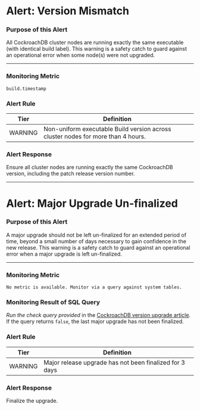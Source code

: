 # Alert: Version Mismatch

### Purpose of this Alert

All CockroachDB cluster nodes are running exactly the same executable (with identical build label). This warning is a safety catch to guard against an operational error when some node(s) were not upgraded.

------

### Monitoring Metric

```
build.timestamp
```



### Alert Rule

| Tier    | Definition                                                   |
| ------- | ------------------------------------------------------------ |
| WARNING | Non-uniform executable Build version across cluster nodes for more than 4 hours. |



### Alert Response

Ensure all cluster nodes are running exactly the same CockroachDB version, including the patch release version number.



-----

# Alert: Major Upgrade Un-finalized

### Purpose of this Alert

A major upgrade should not be left un-finalized for an extended period of time, beyond a small number of days necessary to gain confidence in the new release. This warning is a safety catch to guard against an operational error when a major upgrade is left un-finalized.

------

### Monitoring Metric

```
No metric is available. Monitor via a query against system tables.
```



### Monitoring Result of SQL Query

*Run the check query provided* in the [CockroachDB version upgrade article](../routine-maintenance/release-upgrade.md#finalizing-a-major-release-upgrade). If the query returns `false`, the last major upgrade has not been finalized.



### Alert Rule

| Tier    | Definition                                              |
| ------- | ------------------------------------------------------- |
| WARNING | Major release upgrade has not been finalized for 3 days |



### Alert Response

Finalize the upgrade.

